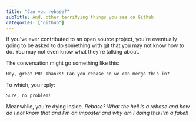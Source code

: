 ```yaml
---
title: "Can you rebase?"
subTitle: And, other terrifying things you see on Github
categories: ["github"]
---
```


If you've ever contributed to an open source project, you're eventually going to be asked to do something with [git](https://git-scm.com/) that you may not know how to do. You may not even know what they're talking about.

The conversation might go something like this:

```
Hey, great PR! Thanks! Can you rebase so we can merge this in?
```

To which, you reply:

```
Sure, no problem!
```

Meanwhile, you're dying inside. *Rebase? What the hell is a rebase and how do I not know that and I'm an imposter and why am I doing this I'm a fake!!*


